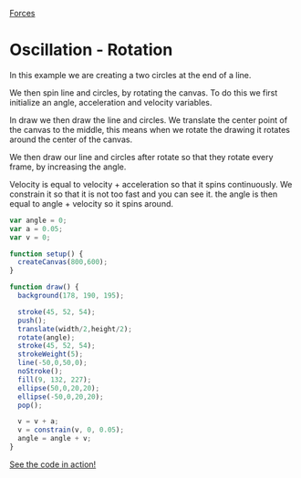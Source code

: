 [Forces](../)


# Oscillation - Rotation

In this example we are creating a two circles at the end of a line.

We then spin line and circles, by rotating the canvas.
To do this we first initialize an angle, acceleration and velocity variables.

In draw we then draw the line and circles.
We translate the center point of the canvas to the middle, this means when we rotate the drawing it rotates around the center of the canvas.

We then draw our line and circles after rotate so that they rotate every frame, by increasing  the angle. 

Velocity is equal to velocity + acceleration so that it spins continuously.
We constrain it so that it is not too fast and you can see it.
the angle is then equal to angle + velocity so it spins around.

```js
var angle = 0;
var a = 0.05;
var v = 0;

function setup() {
  createCanvas(800,600);
}

function draw() {
  background(178, 190, 195);

  stroke(45, 52, 54);
  push();
  translate(width/2,height/2);
  rotate(angle);
  stroke(45, 52, 54);
  strokeWeight(5);
  line(-50,0,50,0);
  noStroke();
  fill(9, 132, 227);
  ellipse(50,0,20,20);
  ellipse(-50,0,20,20);
  pop();

  v = v + a;
  v = constrain(v, 0, 0.05);
  angle = angle + v;
}
```

[See the code in action!](index.html)